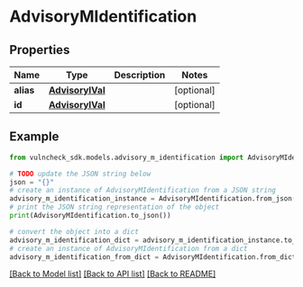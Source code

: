 # AdvisoryMIdentification


## Properties

Name | Type | Description | Notes
------------ | ------------- | ------------- | -------------
**alias** | [**AdvisoryIVal**](AdvisoryIVal.md) |  | [optional] 
**id** | [**AdvisoryIVal**](AdvisoryIVal.md) |  | [optional] 

## Example

```python
from vulncheck_sdk.models.advisory_m_identification import AdvisoryMIdentification

# TODO update the JSON string below
json = "{}"
# create an instance of AdvisoryMIdentification from a JSON string
advisory_m_identification_instance = AdvisoryMIdentification.from_json(json)
# print the JSON string representation of the object
print(AdvisoryMIdentification.to_json())

# convert the object into a dict
advisory_m_identification_dict = advisory_m_identification_instance.to_dict()
# create an instance of AdvisoryMIdentification from a dict
advisory_m_identification_from_dict = AdvisoryMIdentification.from_dict(advisory_m_identification_dict)
```
[[Back to Model list]](../README.md#documentation-for-models) [[Back to API list]](../README.md#documentation-for-api-endpoints) [[Back to README]](../README.md)


